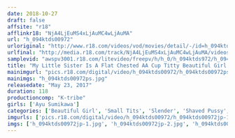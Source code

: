 ```yaml
---
date: 2018-10-27
draft: false
affsite: "r18"
afflinkr18: "NjA4LjEuMS4xLjAuMC4wLjAuMA"
url: "h_094ktds00972"
urloriginal: "http://www.r18.com/videos/vod/movies/detail/-/id=h_094ktds00972"
urlfinal: "http://media.r18.com/track/NjA4LjEuMS4xLjAuMC4wLjAuMA/videos/vod/movies/detail/-/id=h_094ktds00972"
samplevid: "awspv3001.r18.com/litevideo/freepv/h/h_0/h_094ktds972/h_094ktds972_dmb_w.mp4"
title: "My Little Sister Is A Flat Chested AA Cup Titty Beautiful Girl Ayu Sumikawa"
mainimgurl: "pics.r18.com/digital/video/h_094ktds00972/h_094ktds00972ps.jpg"
mainimgs: "h_094ktds00972ps.jpg"
releasedate: "May 23, 2017"
duration: 118
productioncomp: "K-tribe"
girls: ['Ayu Sumikawa']
categories: ['Beautiful Girl', 'Small Tits', 'Slender', 'Shaved Pussy', 'Featured Actress', 'Sister', 'Hi-Def']
imgurls: ['pics.r18.com/digital/video/h_094ktds00972/h_094ktds00972jp-1.jpg', 'pics.r18.com/digital/video/h_094ktds00972/h_094ktds00972jp-2.jpg', 'pics.r18.com/digital/video/h_094ktds00972/h_094ktds00972jp-3.jpg', 'pics.r18.com/digital/video/h_094ktds00972/h_094ktds00972jp-4.jpg', 'pics.r18.com/digital/video/h_094ktds00972/h_094ktds00972jp-5.jpg', 'pics.r18.com/digital/video/h_094ktds00972/h_094ktds00972jp-6.jpg', 'pics.r18.com/digital/video/h_094ktds00972/h_094ktds00972jp-7.jpg', 'pics.r18.com/digital/video/h_094ktds00972/h_094ktds00972jp-8.jpg', 'pics.r18.com/digital/video/h_094ktds00972/h_094ktds00972jp-9.jpg', 'pics.r18.com/digital/video/h_094ktds00972/h_094ktds00972jp-10.jpg', 'pics.r18.com/digital/video/h_094ktds00972/h_094ktds00972jp-11.jpg', 'pics.r18.com/digital/video/h_094ktds00972/h_094ktds00972jp-12.jpg', 'pics.r18.com/digital/video/h_094ktds00972/h_094ktds00972jp-13.jpg', 'pics.r18.com/digital/video/h_094ktds00972/h_094ktds00972jp-14.jpg', 'pics.r18.com/digital/video/h_094ktds00972/h_094ktds00972jp-15.jpg', 'pics.r18.com/digital/video/h_094ktds00972/h_094ktds00972jp-16.jpg', 'pics.r18.com/digital/video/h_094ktds00972/h_094ktds00972jp-17.jpg', 'pics.r18.com/digital/video/h_094ktds00972/h_094ktds00972jp-18.jpg', 'pics.r18.com/digital/video/h_094ktds00972/h_094ktds00972jp-19.jpg', 'pics.r18.com/digital/video/h_094ktds00972/h_094ktds00972jp-20.jpg']
imgs: ['h_094ktds00972jp-1.jpg', 'h_094ktds00972jp-2.jpg', 'h_094ktds00972jp-3.jpg', 'h_094ktds00972jp-4.jpg', 'h_094ktds00972jp-5.jpg', 'h_094ktds00972jp-6.jpg', 'h_094ktds00972jp-7.jpg', 'h_094ktds00972jp-8.jpg', 'h_094ktds00972jp-9.jpg', 'h_094ktds00972jp-10.jpg', 'h_094ktds00972jp-11.jpg', 'h_094ktds00972jp-12.jpg', 'h_094ktds00972jp-13.jpg', 'h_094ktds00972jp-14.jpg', 'h_094ktds00972jp-15.jpg', 'h_094ktds00972jp-16.jpg', 'h_094ktds00972jp-17.jpg', 'h_094ktds00972jp-18.jpg', 'h_094ktds00972jp-19.jpg', 'h_094ktds00972jp-20.jpg']
---
```

